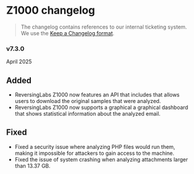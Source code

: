 # Z1000 changelog
> The changelog contains references to our internal ticketing system. We use the [Keep a Changelog format](https://example.com).

### v7.3.0
April 2025

## Added
* ReversingLabs Z1000 now features an API that includes that allows users to download the original samples that were analyzed.
*	ReversingLabs Z1000 now supports a graphical a graphical dashboard that shows statistical information about the analyzed email.

## Fixed
*	Fixed a security issue where analyzing PHP files would run them, making it impossible for attackers to gain access to the machine.
*	Fixed the issue of system crashing when analyzing attachments larger than 13.37 GB.
